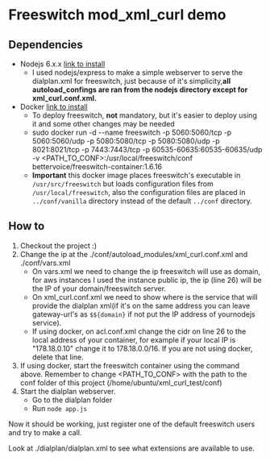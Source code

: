 # Freeswitch mod_xml_curl demo

## Dependencies

* Nodejs 6.x.x [link to install](https://nodejs.org/en/download/package-manager/#debian-and-ubuntu-based-linux-distributions)
  * I used nodejs/express to make a simple webserver to serve the dialplan.xml for freeswitch, just because of it's simplicity,**all autoload_confings are ran from the nodejs directory except for xml_curl.conf.xml.**
* Docker [link to install](https://docs.docker.com/cs-engine/1.13/#install-on-ubuntu-1404-lts-or-1604-lts)
  * To deploy freeswitch, **not** mandatory, but it's easier to deploy using it and some other changes may be needed
  * sudo docker run -d --name freeswitch -p 5060:5060/tcp -p 5060:5060/udp -p 5080:5080/tcp -p 5080:5080/udp -p 8021:8021/tcp -p 7443:7443/tcp -p 60535-60635:60535-60635/udp -v \<PATH_TO_CONF\>:/usr/local/freeswitch/conf bettervoice/freeswitch-container:1.6.16
  * **Important** this docker image places freeswitch's executable in ```/usr/src/freeswitch``` but loads configuration files from ```/usr/local/freeswitch```, also the configuration files are placed in ```../conf/vanilla``` directory instead of the default ```../conf``` directory.

## How to

1. Checkout the project :)
2. Change the ip at the ./conf/autoload_modules/xml_curl.conf.xml and ./conf/vars.xml
    * On vars.xml we need to change the ip freeswitch will use as domain, for aws instances I used the instance public ip, the ip (line 26) will be the IP of your domain/freeswitch server.
    * On xml_curl.conf.xml we need to show where is the service that will provide the dialplan xml(if it's on the same address you can leave gateway-url's as ```$${domain}``` if not put the IP address of yournodejs service).
    * If using docker, on acl.conf.xml change the cidr on line 26 to the local address of your container, for example if your local IP is "178.18.0.10" change it to 178.18.0.0/16.  If you are not using docker, delete that line.
3. If using docker, start the freeswitch container using the command above. Remember to change \<PATH_TO_CONF> with the path to the conf folder of this project (/home/ubuntu/xml_curl_test/conf)
4. Start the dialplan webserver.
    * Go to the dialplan folder
    * Run ```node app.js```

Now it should be working, just register one of the default freeswitch users and try to make a call.

Look at ./dialplan/dialplan.xml to see what extensions are available to use.



